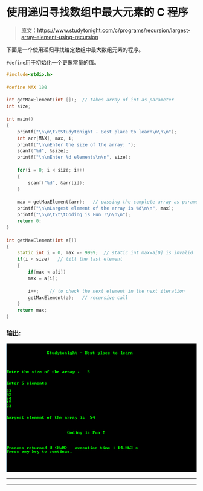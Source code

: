 # 使用递归寻找数组中最大元素的 C 程序

> 原文：<https://www.studytonight.com/c/programs/recursion/largest-array-element-using-recursion>

下面是一个使用递归寻找给定数组中最大数组元素的程序。

`#define`用于初始化一个更像常量的值。

```cpp
#include<stdio.h>

#define MAX 100

int getMaxElement(int []);  // takes array of int as parameter
int size;

int main()
{
    printf("\n\n\t\tStudytonight - Best place to learn\n\n\n");
    int arr[MAX], max, i;
    printf("\n\nEnter the size of the array: ");
    scanf("%d", &size);
    printf("\n\nEnter %d elements\n\n", size);

    for(i = 0; i < size; i++)
    {
        scanf("%d", &arr[i]);
    }

    max = getMaxElement(arr);   // passing the complete array as parameter
    printf("\n\nLargest element of the array is %d\n\n", max);
    printf("\n\n\t\t\tCoding is Fun !\n\n\n");
    return 0;
}

int getMaxElement(int a[])
{
    static int i = 0, max =- 9999;  // static int max=a[0] is invalid
    if(i < size)   // till the last element
    {
        if(max < a[i])
        max = a[i];

        i++;    // to check the next element in the next iteration
        getMaxElement(a);   // recursive call
    }
    return max;
}
```

### 输出:

![Program to find Largest array element using recursion](img/e2dd9ba2a306b1613bd79dc5013d9214.png)

* * *

* * *
